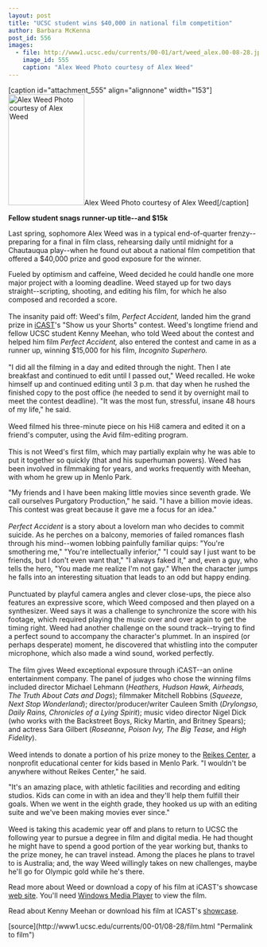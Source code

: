 ```yaml
---
layout: post
title: "UCSC student wins $40,000 in national film competition"
author: Barbara McKenna
post_id: 556
images:
  - file: http://www1.ucsc.edu/currents/00-01/art/weed_alex.00-08-28.jpg
    image_id: 555
    caption: "Alex Weed Photo courtesy of Alex Weed"
---
```


[caption id="attachment_555" align="alignnone" width="153"]<a href="http://localhost/mysite/wp-content/uploads/2000/08/weed_alex.00-08-28.jpg"><img class="size-full wp-image-555" src="http://localhost/mysite/wp-content/uploads/2000/08/weed_alex.00-08-28.jpg" alt="Alex Weed Photo courtesy of Alex Weed" width="153" height="223" /></a>Alex Weed Photo courtesy of Alex Weed[/caption]
<p>
  <b>Fellow student snags runner-up title--and $15k</b>
</p>
<p>
  Last spring, sophomore Alex Weed was in a typical end-of-quarter frenzy--preparing for a final in film class, rehearsing daily until midnight for a Chautauqua play--when he found out about a national film competition that offered a $40,000 prize and good exposure for the winner.
</p>Fueled by optimism and caffeine, Weed decided he could handle one more major project with a looming deadline. Weed stayed up for two days straight--scripting, shooting, and editing his film, for which he also composed and recorded a score.<br>
<br>
The insanity paid off: Weed's film, <i>Perfect Accident,</i> landed him the grand prize in <a href="http://www.icast.com">iCAST</a>'s "Show us your Shorts" contest. Weed's longtime friend and fellow UCSC student Kenny Meehan, who told Weed about the contest and helped him film <i>Perfect Accident,</i> also entered the contest and came in as a runner up, winning $15,000 for his film, <i>Incognito Superhero.</i><br>
<br>
"I did all the filming in a day and edited through the night. Then I ate breakfast and continued to edit until I passed out," Weed recalled. He woke himself up and continued editing until 3 p.m. that day when he rushed the finished copy to the post office (he needed to send it by overnight mail to meet the contest deadline). "It was the most fun, stressful, insane 48 hours of my life," he said.<br>
<br>
Weed filmed his three-minute piece on his Hi8 camera and edited it on a friend's computer, using the Avid film-editing program.<br>
<br>
This is not Weed's first film, which may partially explain why he was able to put it together so quickly (that and his superhuman powers). Weed has been involved in filmmaking for years, and works frequently with Meehan, with whom he grew up in Menlo Park.
<p>
  "My friends and I have been making little movies since seventh grade. We call ourselves Purgatory Production," he said. "I have a billion movie ideas. This contest was great because it gave me a focus for an idea."<br>
  <br>
  <i>Perfect Accident</i> is a story about a lovelorn man who decides to commit suicide. As he perches on a balcony, memories of failed romances flash through his mind--women lobbing painfully familiar quips: "You're smothering me," "You're intellectually inferior," "I could say I just want to be friends, but I don't even want that," "I always faked it," and, even a guy, who tells the hero, "You made me realize I'm not gay." When the character jumps he falls into an interesting situation that leads to an odd but happy ending.<br>
  <br>
  Punctuated by playful camera angles and clever close-ups, the piece also features an expressive score, which Weed composed and then played on a synthesizer. Weed says it was a challenge to synchronize the score with his footage, which required playing the music over and over again to get the timing right. Weed had another challenge on the sound track--trying to find a perfect sound to accompany the character's plummet. In an inspired (or perhaps desperate) moment, he discovered that whistling into the computer microphone, which also made a wind sound, worked perfectly.<br>
  <br>
  The film gives Weed exceptional exposure through iCAST--an online entertainment company. The panel of judges who chose the winning films included director Michael Lehmann (<i>Heathers, Hudson Hawk, Airheads, The Truth About Cats and Dogs</i>); filmmaker Mitchell Robbins (<i>Squeeze, Next Stop Wonderland</i>); director/producer/writer Cauleen Smith (<i>Drylongso, Daily Rains, Chronicles of a Lying Spirit</i>); music video director Nigel Dick (who works with the Backstreet Boys, Ricky Martin, and Britney Spears); and actress Sara Gilbert (<i>Roseanne, Poison Ivy, The Big Tease,</i> and <i>High Fidelity</i>).<br>
  <br>
  Weed intends to donate a portion of his prize money to the <a href="http://www.riekes.org/">Reikes Center</a>, a nonprofit educational center for kids based in Menlo Park. "I wouldn't be anywhere without Reikes Center," he said.
</p>
<p>
  "It's an amazing place, with athletic facilities and recording and editing studios. Kids can come in with an idea and they'll help them fulfill their goals. When we went in the eighth grade, they hooked us up with an editing suite and we've been making movies ever since."<br>
  <br>
  Weed is taking this academic year off and plans to return to UCSC the following year to pursue a degree in film and digital media. He had thought he might have to spend a good portion of the year working but, thanks to the prize money, he can travel instead. Among the places he plans to travel to is Australia; and, the way Weed willingly takes on new challenges, maybe he'll go for Olympic gold while he's there.
</p>
<p>
  Read more about Weed or download a copy of his film at iCAST's showcase <a href="http://www.icast.com/artist/1,,1010-531534,00.html">web site</a>. You'll need <a href="http://windowsmedia.com/mediaguide/defaultalt.asp">Windows Media Player</a> to view the film.
</p>
<p>
  Read about Kenny Meehan or download his film at ICAST's <a href="http://www.icast.com/artist/1,,1010-531538,00.html">showcase</a>.
</p>
<p>

</p>
[source](http://www1.ucsc.edu/currents/00-01/08-28/film.html "Permalink to film")
